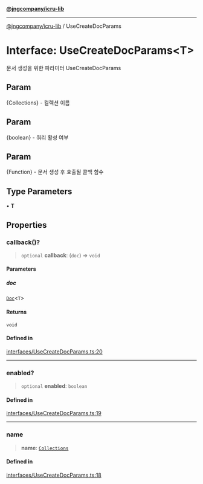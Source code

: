 [**@jngcompany/icru-lib**](../README.md)

***

[@jngcompany/icru-lib](../globals.md) / UseCreateDocParams

# Interface: UseCreateDocParams\<T\>

문서 생성을 위한 파라미터
 UseCreateDocParams

## Param

{Collections} - 컬렉션 이름

## Param

{boolean} - 쿼리 활성 여부

## Param

{Function} - 문서 생성 후 호출될 콜백 함수

## Type Parameters

• **T**

## Properties

### callback()?

> `optional` **callback**: (`doc`) => `void`

#### Parameters

##### doc

[`Doc`](Doc.md)\<`T`\>

#### Returns

`void`

#### Defined in

[interfaces/UseCreateDocParams.ts:20](https://github.com/jngcompany/icru-lib/blob/761e262af29fb19aea42bf1fcdb824ee624d8160/src/interfaces/UseCreateDocParams.ts#L20)

***

### enabled?

> `optional` **enabled**: `boolean`

#### Defined in

[interfaces/UseCreateDocParams.ts:19](https://github.com/jngcompany/icru-lib/blob/761e262af29fb19aea42bf1fcdb824ee624d8160/src/interfaces/UseCreateDocParams.ts#L19)

***

### name

> **name**: [`Collections`](../enumerations/Collections.md)

#### Defined in

[interfaces/UseCreateDocParams.ts:18](https://github.com/jngcompany/icru-lib/blob/761e262af29fb19aea42bf1fcdb824ee624d8160/src/interfaces/UseCreateDocParams.ts#L18)
